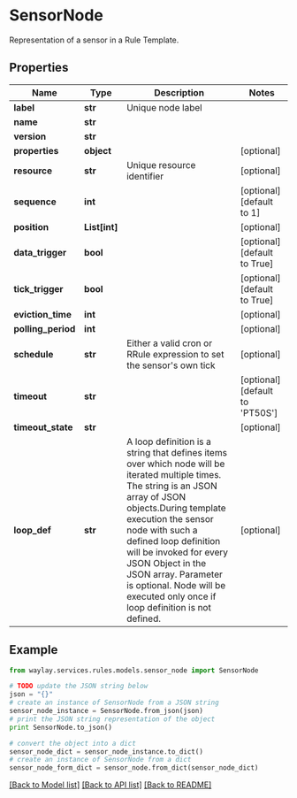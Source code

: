 # SensorNode

Representation of a sensor in a Rule Template.

## Properties

Name | Type | Description | Notes
------------ | ------------- | ------------- | -------------
**label** | **str** | Unique node label | 
**name** | **str** |  | 
**version** | **str** |  | 
**properties** | **object** |  | [optional] 
**resource** | **str** | Unique resource identifier | [optional] 
**sequence** | **int** |  | [optional] [default to 1]
**position** | **List[int]** |  | [optional] 
**data_trigger** | **bool** |  | [optional] [default to True]
**tick_trigger** | **bool** |  | [optional] [default to True]
**eviction_time** | **int** |  | [optional] 
**polling_period** | **int** |  | [optional] 
**schedule** | **str** | Either a valid cron or RRule expression to set the sensor&#39;s own tick | [optional] 
**timeout** | **str** |  | [optional] [default to 'PT50S']
**timeout_state** | **str** |  | [optional] 
**loop_def** | **str** | A loop definition is a string that defines items over which node will be iterated multiple times. The string is an JSON array of JSON objects.During template execution the sensor node with such a defined loop definition will be invoked for every JSON Object in the JSON array. Parameter is optional. Node will be executed only once if loop definition is not defined. | [optional] 

## Example

```python
from waylay.services.rules.models.sensor_node import SensorNode

# TODO update the JSON string below
json = "{}"
# create an instance of SensorNode from a JSON string
sensor_node_instance = SensorNode.from_json(json)
# print the JSON string representation of the object
print SensorNode.to_json()

# convert the object into a dict
sensor_node_dict = sensor_node_instance.to_dict()
# create an instance of SensorNode from a dict
sensor_node_form_dict = sensor_node.from_dict(sensor_node_dict)
```
[[Back to Model list]](../README.md#documentation-for-models) [[Back to API list]](../README.md#documentation-for-api-endpoints) [[Back to README]](../README.md)


